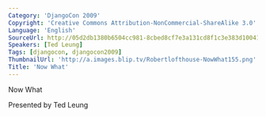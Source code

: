 ```yaml
---
Category: 'DjangoCon 2009'
Copyright: 'Creative Commons Attribution-NonCommercial-ShareAlike 3.0'
Language: 'English'
SourceUrl: http://05d2db1380b6504cc981-8cbed8cf7e3a131cd8f1c3e383d10041.r93.cf2.rackcdn.com/djangocon-2009/8_now-what.flv
Speakers: [Ted Leung]
Tags: [djangocon, djangocon2009]
ThumbnailUrl: 'http://a.images.blip.tv/Robertlofthouse-NowWhat155.png'
Title: 'Now What'
---
```

Now What

  
Presented by Ted Leung

